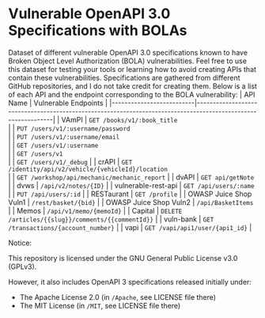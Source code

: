 # Vulnerable OpenAPI 3.0 Specifications with BOLAs
Dataset of different vulnerable OpenAPI 3.0 specifications known to have Broken Object Level Authorization (BOLA) vulnerabilities.
Feel free to use this dataset for testing your tools or learning how to avoid creating APIs that contain these vulnerabilities.
Specifications are gathered from different GitHub repositories, and I do not take credit for creating them.
Below is a list of each API and the endpoint corresponding to the BOLA vulnerability:
| API Name                 | Vulnerable Endpoints                                                                                          |
|--------------------------|---------------------------------------------------------------------------------------------------------------|
| VAmPI                    | `GET /books/v1/:book_title`  
|                          | `PUT /users/v1/:username/password`  
|                          | `PUT /users/v1/:username/email`  
|                          | `GET /users/v1/:username`  
|                          | `GET /users/v1`  
|                          | `GET /users/v1/_debug`                                                                                        |
| crAPI                    | `GET /identity/api/v2/vehicle/{vehicleId}/location`  
|                          | `GET /workshop/api/mechanic/mechanic_report`                                                                  |
| dvAPI                    | `GET api/getNote`                                                                                             |
| dvws                     | `/api/v2/notes/{ID}`                                                                                          |
| vulnerable-rest-api      | `GET /api/users/:name`  
|                          | `PUT /api/users/:id`                                                                                          |
| RESTaurant               | `GET /profile`                                                                                                |
| OWASP Juice Shop Vuln1   | `/rest/basket/{bid}`                                                                                          |
| OWASP Juice Shop Vuln2   | `/api/BasketItems`                                                                                            |
| Memos                    | `/api/v1/memo/{memoId}`                                                                                       |
| Capital                  | `DELETE /articles/{{slug}}/comments/{{commentId}}`                                                            |
| vuln-bank                | `GET /transactions/{account_number}`                                                                          |
| vapi                     | `GET /vapi/api1/user/{api1_id}`                                                                               |




Notice:

This repository is licensed under the GNU General Public License v3.0 (GPLv3).

However, it also includes OpenAPI 3 specifications released initially under:
- The Apache License 2.0 (in `/Apache`, see LICENSE file there)
- The MIT License (in `/MIT`, see LICENSE file there)


